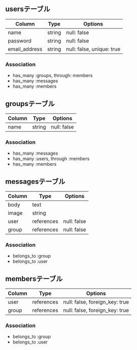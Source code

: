 ## usersテーブル

|Column|Type|Options|
|------|----|-------|
|name|string|null: false|
|password|string|null: false|
|email_address|string|null: false, unique: true|

### Association
- has_many :groups, through: members
- has_many :messages
- has_many :members

## groupsテーブル

|Column|Type|Options|
|------|----|-------|
|name|string|null: false|

### Association
- has_many :messages
- has_many :users, through :members
- has_many :members

## messagesテーブル

|Column|Type|Options|
|------|----|-------|
|body|text||
|image|string||
|user|references|null: false|
|group|references|null: false|

### Association
- belongs_to :group
- belongs_to :user

## membersテーブル

|Column|Type|Options|
|------|----|-------|
|user|references|null: false, foreign_key: true|
|group|references|null: false, foreign_key: true|

### Association
- belongs_to :group
- belongs_to :user

